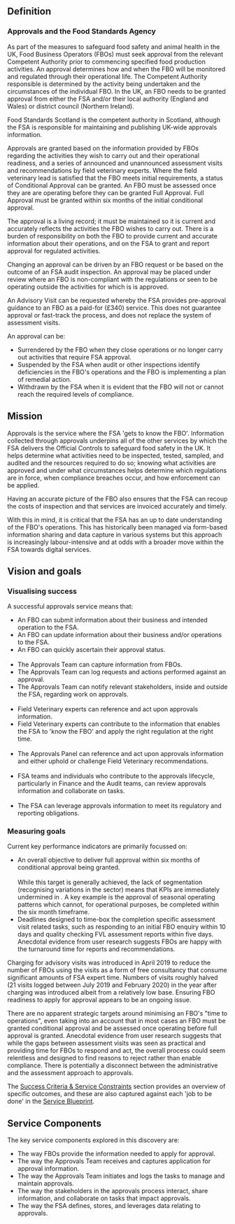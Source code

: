 ## Definition 

### Approvals and the Food Standards Agency

As part of the measures to safeguard food safety and animal health in the UK, Food Business Operators (FBOs) must seek approval from the relevant Competent Authority prior to commencing specified food production activities. An approval determines how and when the FBO will be monitored and regulated through their operational life. The Competent Authority responsible is determined by the activity being undertaken and the circumstances of the individual FBO. In the UK, an FBO needs to be granted approval from either the FSA and/or their local authority (England and Wales) or district council (Northern Ireland).

Food Standards Scotland is the competent authority in Scotland, although the FSA is responsible for maintaining and publishing UK-wide approvals information.

Approvals are granted based on the information provided by FBOs regarding the activities they wish to carry out and their operational readiness, and a series of announced and unannounced assessment visits and recommendations by field veterinary experts. Where the field veterinary lead is satisfied that the FBO meets initial requirements, a status of Conditional Approval can be granted. An FBO must be assessed once they are are operating before they can be granted Full Approval. Full Approval must be granted within six months of the initial conditional approval.

The approval is a living record; it must be maintained so it is current and accurately reflects the activities the FBO wishes to carry out. There is a burden of responsibility on both the FBO to provide current and accurate information about their operations, and on the FSA to grant and report approval for regulated activities.

Changing an approval can be driven by an FBO request or be based on the outcome of an FSA audit inspection. An approval may be placed under review where an FBO is non-compliant with the regulations or seen to be operating outside the activities for which is is approved.

An Advisory Visit can be requested whereby the FSA provides pre-approval guidance to an FBO as a paid-for (£340) service. This does not guarantee approval or fast-track the process, and does not replace the system of assessment visits.

An approval can be:
* Surrendered by the FBO when they close operations or no longer carry out activities that require FSA approval.
* Suspended by the FSA when audit or other inspections identify deficiencies in the FBO's operations and the FBO is implementing a plan of remedial action.
* Withdrawn by the FSA when it is evident that the FBO will not or cannot reach the required levels of compliance.

## Mission
Approvals is the service where the FSA 'gets to know the FBO'. Information collected through approvals underpins all of the other services by which the FSA delivers the Official Controls to safeguard food safety in the UK. It helps determine what activities need to be inspected, tested, sampled, and audited and the resources required to do so; knowing what activities are approved and under what circumstances helps determine which regulations are in force, when compliance breaches occur, and how enforcement can be applied. 

Having an accurate picture of the FBO also ensures that the FSA can recoup the costs of inspection and that services are invoiced accurately and timely.

With this in mind, it is critical that the FSA has an up to date understanding of the FBO's operations. This has historically been managed via form-based information sharing and data capture in various systems but this approach is increasingly labour-intensive and at odds with a broader move within the FSA towards digital services.

## Vision and goals
### Visualising success
A successful approvals service means that:

* An FBO can submit information about their business and intended operation to the FSA.
* An FBO can update information about their business and/or operations to the FSA.
* An FBO can quickly ascertain their approval status.
<br><br>
* The Approvals Team can capture information from FBOs.
* The Approvals Team can log requests and actions performed against an approval.
* The Approvals Team can notify relevant stakeholders, inside and outside the FSA, regarding work on approvals.
<br><br>
* Field Veterinary experts can reference and act upon approvals information.
* Field Veterinary experts can contribute to the information that enables the FSA to 'know the FBO' and apply the right regulation at the right time.
<br><br>
* The Approvals Panel can reference and act upon approvals information and either uphold or challenge Field Veterinary recommendations.
<br><br>
* FSA teams and individuals who contribute to the approvals lifecycle, particularly in Finance and the Audit teams, can review approvals information and collaborate on tasks.
<br><br>
* The FSA can leverage approvals information to meet its regulatory and reporting obligations.

### Measuring goals
Current key performance indicators are primarily focussed on:
* An overall objective to deliver full approval within six months of conditional approval being granted.<br><br>While this target is generally achieved, the lack of segmentation (recognising variations in the sector) means that KPIs are immediately undermined in . A key example is the approval of seasonal operating patterns which cannot, for operational purposes, be completed within the six month timeframe.
* Deadlines designed to time-box the completion specific assessment visit related tasks, such as responding to an initial FBO enquiry within 10 days and quality checking FVL assessment reports within five days. Anecdotal evidence from user research suggests FBOs are happy with the turnaround time for reports and recommendations.

Charging for advisory visits was introduced in April 2019 to reduce the number of FBOs using the visits as a form of free consultancy that consume significant amounts of FSA expert time. Numbers of visits roughly halved (21 visits logged between July 2019 and February 2020) in the year after charging was introduced albeit from a relatively low base. Ensuring FBO readiness to apply for approval appears to be an ongoing issue.

There are no apparent strategic targets around minimising an FBO's "time to operations", even taking into an account that in most cases an FBO must be granted conditional approval and be assessed once operating before full approval is granted. Anecdotal evidence from user research suggests that while the gaps between assessment visits was seen as practical and providing time for FBOs to respond and act, the overall process could seem relentless and designed to find reasons to reject rather than enable compliance. There is potentially a disconnect between the administrative and the assessment approach to approvals.

The [Success Criteria & Service Constraints](https://github.com/notbinary/fsa-approvals/wiki/success-criteria-and-service-constraints) section provides an overview of specific outcomes, and these are also captured against each 'job to be done' in the [Service Blueprint](https://github.com/notbinary/fsa-approvals/wiki/service-blueprint).

## Service Components 
The key service components explored in this discovery are:
* The way FBOs provide the information needed to apply for approval.
* The way the Approvals Team receives and captures application for approval information.
* The way the Approvals Team initiates and logs the tasks to manage and maintain approvals.
* The way the stakeholders in the approvals process interact, share information, and collaborate on tasks that impact approvals.
* The way the FSA defines, stores, and leverages data relating to approvals.